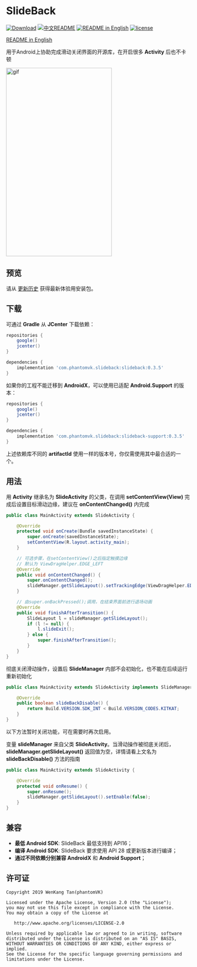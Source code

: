 SlideBack
=========

[![Download](https://api.bintray.com/packages/phantomtvk/SlideBack/slideback/images/download.svg?version=0.3.5)](https://bintray.com/phantomtvk/SlideBack/slideback/0.3.5/link) [![中文README](https://img.shields.io/badge/Readme-%E4%B8%AD%E6%96%87-orange)](https://github.com/phantomVK/SlideBack/blob/master/README_CN.md) [![README in English](https://img.shields.io/badge/Readme-English-yellow)](https://github.com/phantomVK/SlideBack/blob/master/README.md) [![license](https://img.shields.io/badge/License-Apache2.0-brightgreen)](https://github.com/phantomVK/SlideBack/blob/master/LICENSE)

[README in English](./README.md)

用于Android上协助完成滑动关闭界面的开源库，在开启很多 __Activity__ 后也不卡顿

<img src="https://j.gifs.com/xn8gqB.gif" alt="gif" width="288" height="512" style="display: inline;"/>

预览
----------
请从 [更新历史](https://github.com/phantomVK/SlideBack/releases) 获得最新体验用安装包。

下载
-----------
可通过 __Gradle__ 从 __JCenter__ 下载依赖：

```groovy
repositories {
    google()
    jcenter()
}

dependencies {
    implementation 'com.phantomvk.slideback:slideback:0.3.5'
}
```

如果你的工程不能迁移到 __AndroidX__，可以使用已适配 __Android.Support__ 的版本：

```groovy
repositories {
    google()
    jcenter()
}

dependencies {
    implementation 'com.phantomvk.slideback:slideback-support:0.3.5'
}
```

上述依赖库不同的 __artifactId__ 使用一样的版本号，你仅需使用其中最合适的一个。

用法
-------

用 __Activity__ 继承名为 __SlideActivity__ 的父类，在调用 __setContentView(View)__ 完成后设置目标滑动边缘，建议在 __onContentChanged()__ 内完成

```java
public class MainActivity extends SlideActivity {

    @Override
    protected void onCreate(Bundle savedInstanceState) {
        super.onCreate(savedInstanceState);
        setContentView(R.layout.activity_main);
    }

    // 可选步骤，在setContentView()之后指定触摸边缘
    // 默认为 ViewDragHelper.EDGE_LEFT
    @Override
    public void onContentChanged() {
        super.onContentChanged();
        slideManager.getSlideLayout().setTrackingEdge(ViewDragHelper.EDGE_RIGHT);
    }

    // 由super.onBackPressed();调用，在结束界面前进行退场动画
    @Override
    public void finishAfterTransition() {
        SlideLayout l = slideManager.getSlideLayout();
        if (l != null) {
            l.slideExit();
        } else {
            super.finishAfterTransition();
        }
    }
}
```

彻底关闭滑动操作，设置后 __SlideManager__ 内部不会初始化，也不能在后续运行重新初始化

```java
public class MainActivity extends SlideActivity implements SlideManager.Conductor {

    @Override
    public boolean slideBackDisable() {
        return Build.VERSION.SDK_INT < Build.VERSION_CODES.KITKAT;
    }
}
```

以下方法暂时关闭功能，可在需要时再次启用。

变量 __slideManager__ 来自父类 __SlideActivity__。当滑动操作被彻底关闭后，__slideManager.getSlideLayout()__ 返回值为空，详情请看上文名为 __slideBackDisable()__ 方法的指南

```java
public class MainActivity extends SlideActivity {

    @Override
    protected void onResume() {
        super.onResume();
        slideManager.getSlideLayout().setEnable(false);
    }
}
```

兼容
-------------

 * **最低 Android SDK**: SlideBack 最低支持到 API16；
 * **编译 Android SDK**: SlideBack 要求使用 API 28 或更新版本进行编译；
 * **通过不同依赖分别兼容 AndroidX** 和 **Android Support**；

许可证
--------

```
Copyright 2019 WenKang Tan(phantomVK)

Licensed under the Apache License, Version 2.0 (the "License");
you may not use this file except in compliance with the License.
You may obtain a copy of the License at

   http://www.apache.org/licenses/LICENSE-2.0

Unless required by applicable law or agreed to in writing, software
distributed under the License is distributed on an "AS IS" BASIS,
WITHOUT WARRANTIES OR CONDITIONS OF ANY KIND, either express or implied.
See the License for the specific language governing permissions and
limitations under the License.
```